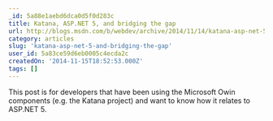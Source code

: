 ```yaml
---
_id: 5a88e1aebd6dca0d5f0d283c
title: Katana, ASP.NET 5, and bridging the gap
url: http://blogs.msdn.com/b/webdev/archive/2014/11/14/katana-asp-net-5-and-bridging-the-gap.aspx
category: articles
slug: 'katana-asp-net-5-and-bridging-the-gap'
user_id: 5a83ce59d6eb0005c4ecda2c
createdOn: '2014-11-15T18:52:53.000Z'
tags: []
---
```


This post is for developers that have been using the Microsoft Owin components (e.g. the Katana project) and want to know how it relates to ASP.NET 5.
